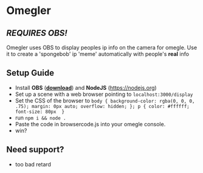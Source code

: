 # Omegler
## _REQUIRES OBS!_

Omegler uses OBS to display peoples ip info on the camera for omegle.
Use it to create a 'spongebob' ip 'meme' automatically with people's **real** info

## Setup Guide

- Install **OBS** (__[download](https://obsproject.com/)__) and **NodeJS** (https://nodejs.org)
- Set up a scene with a web browser pointing to `localhost:3000/display`
- Set the CSS of the browser to 
`body { background-color: rgba(0, 0, 0, .75); margin: 0px auto; overflow: hidden; }; p { color: #ffffff; font-size: 80px  }`
- run `npm i && node .`
- Paste the code in browsercode.js into your omegle console.
- win?

## Need support?
- too bad retard
